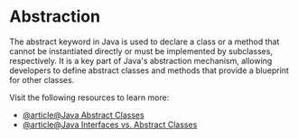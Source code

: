 # Abstraction

The abstract keyword in Java is used to declare a class or a method that cannot be instantiated directly or must be implemented by subclasses, respectively. It is a key part of Java's abstraction mechanism, allowing developers to define abstract classes and methods that provide a blueprint for other classes.

Visit the following resources to learn more:

- [@article@Java Abstract Classes](https://jenkov.com/tutorials/java/abstract-classes.html)
- [@article@Java Interfaces vs. Abstract Classes](https://jenkov.com/tutorials/java/interfaces-vs-abstract-classes.html)
